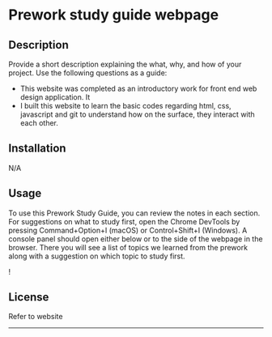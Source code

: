 # Prework study guide webpage

## Description

Provide a short description explaining the what, why, and how of your project. Use the following questions as a guide:

- This website was completed as an introductory work for front end web design application. It
- I built this website to learn the basic codes regarding html, css, javascript and git to understand how on the surface, they interact with each other.

## Installation

N/A

## Usage

To use this Prework Study Guide, you can review the notes in each section. For suggestions on what to study first, open the Chrome DevTools by pressing Command+Option+I (macOS) or Control+Shift+I (Windows). A console panel should open either below or to the side of the webpage in the browser. There you will see a list of topics we learned from the prework along with a suggestion on which topic to study first.

!
## License

Refer to website

---
